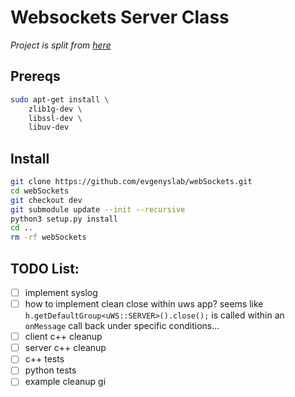 # Websockets Server Class

*Project is split from [here](https://github.com/evgenyslab/Sockets/tree/v0.0.0)*

## Prereqs

```bash
sudo apt-get install \
    zlib1g-dev \
    libssl-dev \
    libuv-dev 

```

## Install

```bash
git clone https://github.com/evgenyslab/webSockets.git
cd webSockets
git checkout dev
git submodule update --init --recursive
python3 setup.py install
cd ..
rm -rf webSockets

```

## TODO List:

- [ ] implement syslog
- [ ] how to implement clean close within uws app? seems like `h.getDefaultGroup<uWS::SERVER>().close();` is 
called within an `onMessage` call back under specific conditions...
- [ ] client c++ cleanup
- [ ] server c++ cleanup
- [ ] c++ tests
- [ ] python tests
- [ ] example cleanup
gi